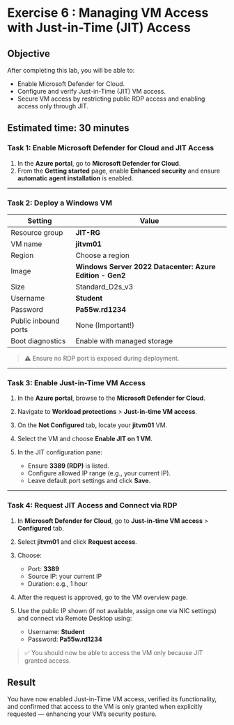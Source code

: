 # **Exercise 6 : Managing VM Access with Just-in-Time (JIT) Access**

## **Objective**

After completing this lab, you will be able to:

* Enable Microsoft Defender for Cloud.
* Configure and verify Just-in-Time (JIT) VM access.
* Secure VM access by restricting public RDP access and enabling access only through JIT.

## **Estimated time**: 30 minutes

### **Task 1: Enable Microsoft Defender for Cloud and JIT Access**

1. In the **Azure portal**, go to **Microsoft Defender for Cloud**.
2. From the **Getting started** page, enable **Enhanced security** and ensure **automatic agent installation** is enabled.

---

### **Task 2: Deploy a Windows VM**

| Setting              | Value                                                    |
| -------------------- | -------------------------------------------------------- |
| Resource group       | **JIT-RG**                                               |
| VM name              | **jitvm01**                                              |
| Region               | Choose a region                                          |
| Image                | **Windows Server 2022 Datacenter: Azure Edition - Gen2** |
| Size                 | Standard\_D2s\_v3                                        |
| Username             | **Student**                                              |
| Password             | **Pa55w\.rd1234**                                        |
| Public inbound ports | None (Important!)                                        |
| Boot diagnostics     | Enable with managed storage                              |

> ⚠️ Ensure no RDP port is exposed during deployment.

---

### **Task 3: Enable Just-in-Time VM Access**

1. In the **Azure portal**, browse to the **Microsoft Defender for Cloud**.
2. Navigate to **Workload protections** > **Just-in-time VM access**.
3. On the **Not Configured** tab, locate your **jitvm01** VM.
4. Select the VM and choose **Enable JIT on 1 VM**.
5. In the JIT configuration pane:

   * Ensure **3389 (RDP)** is listed.
   * Configure allowed IP range (e.g., your current IP).
   * Leave default port settings and click **Save**.

---

### **Task 4: Request JIT Access and Connect via RDP**

1. In **Microsoft Defender for Cloud**, go to **Just-in-time VM access** > **Configured** tab.
2. Select **jitvm01** and click **Request access**.
3. Choose:

   * Port: **3389**
   * Source IP: your current IP
   * Duration: e.g., 1 hour
4. After the request is approved, go to the VM overview page.
5. Use the public IP shown (if not available, assign one via NIC settings) and connect via Remote Desktop using:

   * Username: **Student**
   * Password: **Pa55w\.rd1234**

> ✅ You should now be able to access the VM only because JIT granted access.


## **Result**

You have now enabled Just-in-Time VM access, verified its functionality, and confirmed that access to the VM is only granted when explicitly requested — enhancing your VM’s security posture.

